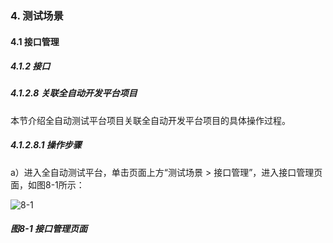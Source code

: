 ### 4. 测试场景

#### 4.1 接口管理

##### 4.1.2 接口

##### 4.1.2.8 关联全自动开发平台项目

本节介绍全自动测试平台项目关联全自动开发平台项目的具体操作过程。

##### 4.1.2.8.1 操作步骤

a）进入全自动测试平台，单击页面上方“测试场景 > 接口管理”，进入接口管理页面，如图8-1所示：

![8-1](https://www.feisuanyz.com/fstest/cscj/jkgl/13_1.png)

##### 图8-1 接口管理页面
